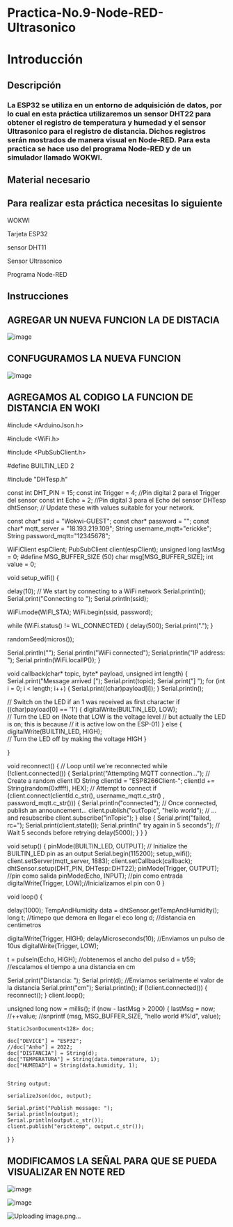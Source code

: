 # Practica-No.9-Node-RED-Ultrasonico
# Introducción
## Descripción
### La ESP32 se utiliza en un entorno de adquisición de datos, por lo cual en esta práctica utilizaremos un sensor DHT22 para obtener el registro de temperatura y humedad y el sensor Ultrasonico para el registro de distancia. Dichos registros serán mostrados de manera visual en Node-RED. Para esta practica se hace uso del programa Node-RED y de un simulador llamado WOKWI.

## Material necesario
## Para realizar esta práctica necesitas lo siguiente

WOKWI

Tarjeta ESP32

sensor DHT11

Sensor Ultrasonico

Programa Node-RED

## Instrucciones
## AGREGAR UN NUEVA FUNCION LA DE DISTACIA
![image](https://github.com/ErickRomeroRamos/Practica-No.9-Node-RED-Ultrasonico/assets/153964793/03d4a5be-2451-4ee2-83b3-0e0bfb5f7ec8)

## CONFUGURAMOS LA NUEVA FUNCION
![image](https://github.com/ErickRomeroRamos/Practica-No.9-Node-RED-Ultrasonico/assets/153964793/0499cc29-cd15-43a4-b60c-9465b5e9d022)

## AGREGAMOS AL CODIGO LA FUNCION DE DISTANCIA EN WOKI

#include <ArduinoJson.h>

#include <WiFi.h>

#include <PubSubClient.h>

#define BUILTIN_LED 2

#include "DHTesp.h"

const int DHT_PIN = 15;
const int Trigger = 4;   //Pin digital 2 para el Trigger del sensor
const int Echo = 2;   //Pin digital 3 para el Echo del sensor
DHTesp dhtSensor;
// Update these with values suitable for your network.

const char* ssid = "Wokwi-GUEST";
const char* password = "";
const char* mqtt_server = "18.193.219.109";
String username_mqtt="erickke";
String password_mqtt="12345678";

WiFiClient espClient;
PubSubClient client(espClient);
unsigned long lastMsg = 0;
#define MSG_BUFFER_SIZE  (50)
char msg[MSG_BUFFER_SIZE];
int value = 0;

void setup_wifi() {

  delay(10);
  // We start by connecting to a WiFi network
  Serial.println();
  Serial.print("Connecting to ");
  Serial.println(ssid);

  WiFi.mode(WIFI_STA);
  WiFi.begin(ssid, password);

  while (WiFi.status() != WL_CONNECTED) {
    delay(500);
    Serial.print(".");
  }

  randomSeed(micros());

  Serial.println("");
  Serial.println("WiFi connected");
  Serial.println("IP address: ");
  Serial.println(WiFi.localIP());
}

void callback(char* topic, byte* payload, unsigned int length) {
  Serial.print("Message arrived [");
  Serial.print(topic);
  Serial.print("] ");
  for (int i = 0; i < length; i++) {
    Serial.print((char)payload[i]);
  }
  Serial.println();

  // Switch on the LED if an 1 was received as first character
  if ((char)payload[0] == '1') {
    digitalWrite(BUILTIN_LED, LOW);   
    // Turn the LED on (Note that LOW is the voltage level
    // but actually the LED is on; this is because
    // it is active low on the ESP-01)
  } else {
    digitalWrite(BUILTIN_LED, HIGH);  
    // Turn the LED off by making the voltage HIGH
  }

}

void reconnect() {
  // Loop until we're reconnected
  while (!client.connected()) {
    Serial.print("Attempting MQTT connection...");
    // Create a random client ID
    String clientId = "ESP8266Client-";
    clientId += String(random(0xffff), HEX);
    // Attempt to connect
    if (client.connect(clientId.c_str(), username_mqtt.c_str() , password_mqtt.c_str())) {
      Serial.println("connected");
      // Once connected, publish an announcement...
      client.publish("outTopic", "hello world");
      // ... and resubscribe
      client.subscribe("inTopic");
    } else {
      Serial.print("failed, rc=");
      Serial.print(client.state());
      Serial.println(" try again in 5 seconds");
      // Wait 5 seconds before retrying
      delay(5000);
    }
  }
}

void setup() {
  pinMode(BUILTIN_LED, OUTPUT);     // Initialize the BUILTIN_LED pin as an output
  Serial.begin(115200);
  setup_wifi();
  client.setServer(mqtt_server, 1883);
  client.setCallback(callback);
  dhtSensor.setup(DHT_PIN, DHTesp::DHT22);
  pinMode(Trigger, OUTPUT); //pin como salida
  pinMode(Echo, INPUT);  //pin como entrada
  digitalWrite(Trigger, LOW);//Inicializamos el pin con 0
}

void loop() {


delay(1000);
TempAndHumidity  data = dhtSensor.getTempAndHumidity();
long t; //timepo que demora en llegar el eco
long d; //distancia en centimetros

digitalWrite(Trigger, HIGH);
delayMicroseconds(10);          //Enviamos un pulso de 10us
digitalWrite(Trigger, LOW);
  
t = pulseIn(Echo, HIGH); //obtenemos el ancho del pulso
d = t/59;             //escalamos el tiempo a una distancia en cm
  
Serial.print("Distancia: ");
Serial.print(d);      //Enviamos serialmente el valor de la distancia
Serial.print("cm");
Serial.println();
  if (!client.connected()) {
    reconnect();
  }
  client.loop();

  unsigned long now = millis();
  if (now - lastMsg > 2000) {
    lastMsg = now;
    //++value;
    //snprintf (msg, MSG_BUFFER_SIZE, "hello world #%ld", value);

    StaticJsonDocument<128> doc;

    doc["DEVICE"] = "ESP32";
    //doc["Anho"] = 2022;
    doc["DISTANCIA"] = String(d);
    doc["TEMPERATURA"] = String(data.temperature, 1);
    doc["HUMEDAD"] = String(data.humidity, 1);
   

    String output;
    
    serializeJson(doc, output);

    Serial.print("Publish message: ");
    Serial.println(output);
    Serial.println(output.c_str());
    client.publish("ericktemp", output.c_str());
  }
}

## MODIFICAMOS LA SEÑAL PARA QUE SE PUEDA VISUALIZAR EN NOTE RED
![image](https://github.com/ErickRomeroRamos/Practica-No.9-Node-RED-Ultrasonico/assets/153964793/b5b17a83-1b2e-43d5-8814-686914052bde)

![image](https://github.com/ErickRomeroRamos/Practica-No.9-Node-RED-Ultrasonico/assets/153964793/99d05c15-7dd3-430b-a038-80d8263b0a2f)


![Uploading image.png…]()

